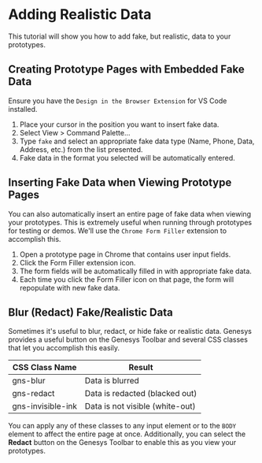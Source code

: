 Adding Realistic Data
=====================

This tutorial will show you how to add fake, but realistic, data to your prototypes.

Creating Prototype Pages with Embedded Fake Data
------------------------------------------------

Ensure you have the `Design in the Browser Extension` for VS Code installed.

1. Place your cursor in the position you want to insert fake data.
2. Select View > Command Palette...
3. Type <code>fake</code> and select an appropriate fake data type (Name, Phone, Data, Address, etc.) from the list presented.
4. Fake data in the format you selected will be automatically entered.

Inserting Fake Data when Viewing Prototype Pages
------------------------------------------------

You can also automatically insert an entire page of fake data when viewing your prototypes. This is extremely useful when running through prototypes for testing or demos. We'll use the `Chrome Form Filler` extension to accomplish this.

1. Open a prototype page in Chrome that contains user input fields.
2. Click the Form Filler extension icon.
3. The form fields will be automatically filled in with appropriate fake data.
4. Each time you click the Form Filler icon on that page, the form will repopulate with new fake data.

Blur (Redact) Fake/Realistic Data
---------------------------------

Sometimes it's useful to blur, redact, or hide fake or realistic data. Genesys provides a useful button on the Genesys Toolbar and several CSS classes that let you accomplish this easily.

CSS Class Name | Result
---------------| ------
gns-blur | Data is blurred
gns-redact | Data is redacted (blacked out)
gns-invisible-ink | Data is not visible (white-out)

You can apply any of these classes to any input element or to the <code>BODY</code> element to affect the entire page at once. Additionally, you can select the **Redact** button on the Genesys Toolbar to enable this as you view your prototypes.